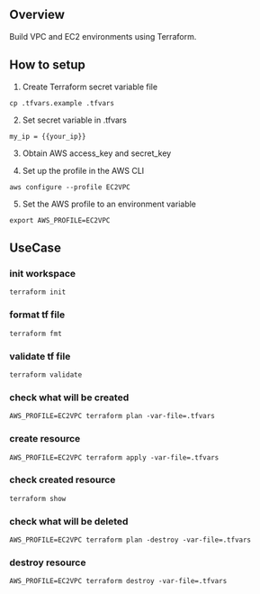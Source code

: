 ## Overview

Build VPC and EC2 environments using Terraform.

## How to setup

1. Create Terraform secret variable file

```
cp .tfvars.example .tfvars
```

2. Set secret variable in .tfvars

```
my_ip = {{your_ip}}
```

3. Obtain AWS access_key and secret_key

4. Set up the profile in the AWS CLI

```
aws configure --profile EC2VPC
```

5. Set the AWS profile to an environment variable

```
export AWS_PROFILE=EC2VPC
```

## UseCase

### init workspace

```
terraform init
```

### format tf file

```
terraform fmt
```

### validate tf file

```
terraform validate
```

### check what will be created

```
AWS_PROFILE=EC2VPC terraform plan -var-file=.tfvars
```

### create resource

```
AWS_PROFILE=EC2VPC terraform apply -var-file=.tfvars
```

### check created resource

```
terraform show
```

### check what will be deleted

```
AWS_PROFILE=EC2VPC terraform plan -destroy -var-file=.tfvars
```

### destroy resource

```
AWS_PROFILE=EC2VPC terraform destroy -var-file=.tfvars
```
